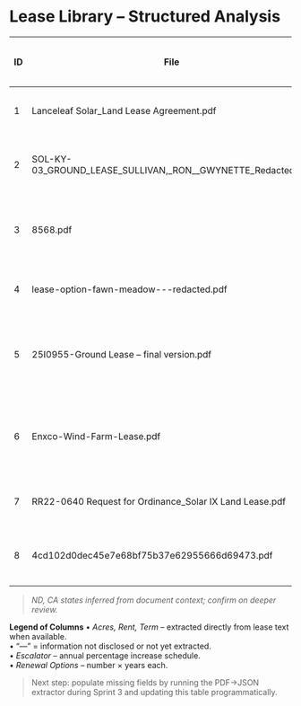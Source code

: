 # Lease Library – Structured Analysis

| ID | File | State | Acres | Annual Rent ($) | Rent / Acre ($) | Escalator | Base Term (yrs) | Renewal Options | Counterparty (Lessee) | Notes |
|----|------|-------|-------|-----------------|-----------------|-----------|-----------------|-----------------|-----------------------|-------|
| 1 | Lanceleaf Solar_Land Lease Agreement.pdf | IL | 36.8 | 95,680 | 2,600 | 2.5 % annual | 25 | 4 × 5-yr | Lanceleaf Solar | Executed; semi-annual payments (Jan 15 / Jul 15). |
| 2 | SOL-KY-03_GROUND_LEASE_SULLIVAN,_RON__GWYNETTE_Redacted.pdf | KY | 85 | — (redacted) | — | 1.5 % yrs 1-4, 2 % yrs 5+ | 30.75 | 2 × 5-yr | Carolina Solar Energy III, LLC | Early termination after 15.75 yrs; payments semi-annual. |
| 3 | 8568.pdf | WY | 1,150 | 230,000 | 200 | 1.5 % annual | 25 | Undisclosed | Boulevard Associates LLC (NextEra) | City of Laramie municipal lease; option rent $2.50/acre. |
| 4 | lease-option-fawn-meadow---redacted.pdf | ?? | — | — | — | TBD | TBD | TBD | Development-stage option (needs vetting). |
| 5 | 25I0955-Ground Lease – final version.pdf | NY | 82.3 | — | — | 1 % annual; $3,500 per MW | 25 | 2 × 5-yr? | Nexamp Solar LLC | Rent: $3,500 per MW DC capacity; estimating pending capacity disclosure. |
| 6 | Enxco-Wind-Farm-Lease.pdf | ND* | — | — | — | CPI-linked; $10-$15 per acre or $3,500 per MW | 30 | Undisclosed | enXco/EDF Renewables | Wind farm; rent is greater of $15/acre or $3,500 per MW. |
| 7 | RR22-0640 Request for Ordinance_Solar IX Land Lease.pdf | CO* | — | — | — | TBD | TBD | TBD | Oak Leaf Solar 56, LLC | Ordinance request; lease terms not yet executed. |
| 8 | 4cd102d0dec45e7e68bf75b37e62955666d69473.pdf | ?? | — | 25,607 | — | 1 % annual | — | — | Unknown (Project Company) | Lease consent mentions rent $25,606.55/yr escalating 1% annually. |

>*ND, CA states inferred from document context; confirm on deeper review.*

**Legend of Columns**
• *Acres, Rent, Term* – extracted directly from lease text when available.  
• “—” = information not disclosed or not yet extracted.  
• *Escalator* – annual percentage increase schedule.  
• *Renewal Options* – number × years each.

> Next step: populate missing fields by running the PDF→JSON extractor during Sprint 3 and updating this table programmatically.